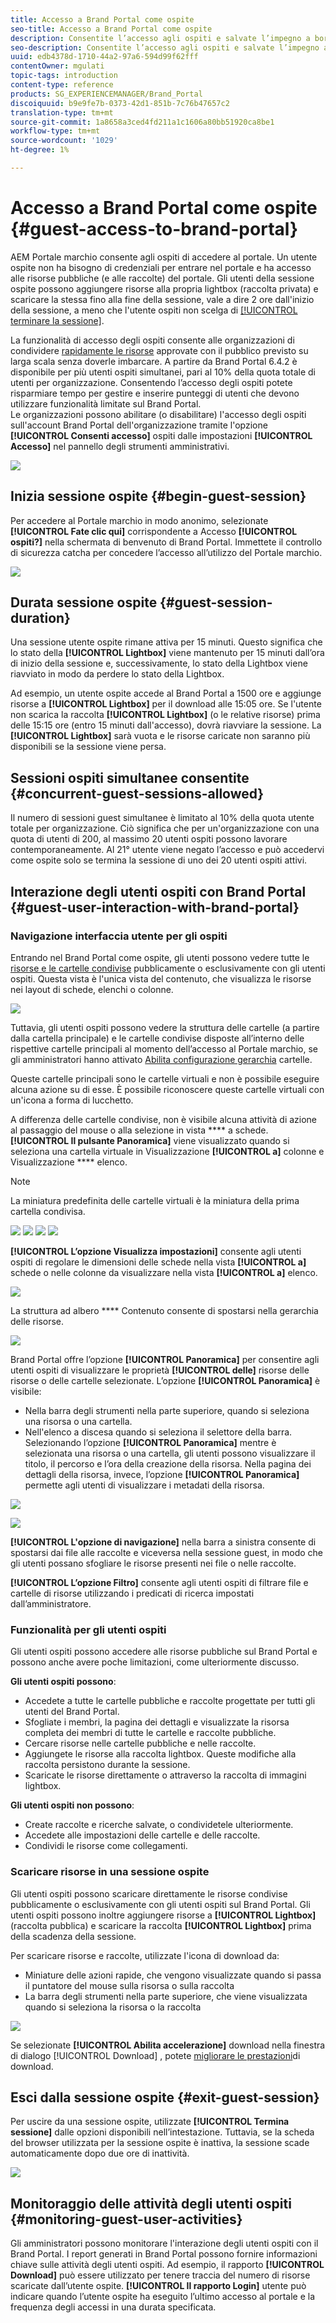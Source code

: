 ```yaml
---
title: Accesso a Brand Portal come ospite
seo-title: Accesso a Brand Portal come ospite
description: Consentite l’accesso agli ospiti e salvate l’impegno a bordo di numerosi utenti che non devono essere autenticati.
seo-description: Consentite l’accesso agli ospiti e salvate l’impegno a bordo di numerosi utenti che non devono essere autenticati.
uuid: edb4378d-1710-44a2-97a6-594d99f62fff
contentOwner: mgulati
topic-tags: introduction
content-type: reference
products: SG_EXPERIENCEMANAGER/Brand_Portal
discoiquuid: b9e9fe7b-0373-42d1-851b-7c76b47657c2
translation-type: tm+mt
source-git-commit: 1a8658a3ced4fd211a1c1606a80bb51920ca8be1
workflow-type: tm+mt
source-wordcount: '1029'
ht-degree: 1%

---
```



# Accesso a Brand Portal come ospite {#guest-access-to-brand-portal}

AEM Portale marchio consente agli ospiti di accedere al portale. Un utente ospite non ha bisogno di credenziali per entrare nel portale e ha accesso alle risorse pubbliche (e alle raccolte) del portale. Gli utenti della sessione ospite possono aggiungere risorse alla propria lightbox (raccolta privata) e scaricare la stessa fino alla fine della sessione, vale a dire 2 ore dall&#39;inizio della sessione, a meno che l&#39;utente ospiti non scelga di [[!UICONTROL terminare la sessione]](#exit-guest-session).

La funzionalità di accesso degli ospiti consente alle organizzazioni di condividere [rapidamente le risorse](../using/brand-portal-sharing-folders.md#how-to-share-folders) approvate con il pubblico previsto su larga scala senza doverle imbarcare. A partire da Brand Portal 6.4.2 è disponibile per più utenti ospiti simultanei, pari al 10% della quota totale di utenti per organizzazione. Consentendo l’accesso degli ospiti potete risparmiare tempo per gestire e inserire punteggi di utenti che devono utilizzare funzionalità limitate sul Brand Portal.\
Le organizzazioni possono abilitare (o disabilitare) l&#39;accesso degli ospiti sull&#39;account Brand Portal dell&#39;organizzazione tramite l&#39;opzione **[!UICONTROL Consenti accesso]** ospiti dalle impostazioni **[!UICONTROL Accesso]** nel pannello degli strumenti amministrativi.

<!--
Comment Type: annotation
Last Modified By: mgulati
Last Modified Date: 2018-08-17T10:42:59.879-0400
Removed the first para: "AEM Assets Brand Portal allows public users to enter the portal anonymously and have restricted access to the allowed public resources as guests. Organization users with guest role need not seek access and authentication from administrators."
-->

![](assets/enable-guest-access.png)

## Inizia sessione ospite {#begin-guest-session}

Per accedere al Portale marchio in modo anonimo, selezionate **[!UICONTROL Fate clic qui]** corrispondente a Accesso **[!UICONTROL ospiti?]** nella schermata di benvenuto di Brand Portal. Immettete il controllo di sicurezza catcha per concedere l’accesso all’utilizzo del Portale marchio.

![](assets/bp-login-screen.png)

## Durata sessione ospite {#guest-session-duration}


Una sessione utente ospite rimane attiva per 15 minuti.
Questo significa che lo stato della **[!UICONTROL Lightbox]** viene mantenuto per 15 minuti dall’ora di inizio della sessione e, successivamente, lo stato della Lightbox viene riavviato in modo da perdere lo stato della Lightbox.

Ad esempio, un utente ospite accede al Brand Portal a 1500 ore e aggiunge risorse a **[!UICONTROL Lightbox]** per il download alle 15:05 ore. Se l&#39;utente non scarica la raccolta **[!UICONTROL Lightbox]** (o le relative risorse) prima delle 15:15 ore (entro 15 minuti dall&#39;accesso), dovrà riavviare la sessione. La **[!UICONTROL Lightbox]** sarà vuota e le risorse caricate non saranno più disponibili se la sessione viene persa.

## Sessioni ospiti simultanee consentite {#concurrent-guest-sessions-allowed}

Il numero di sessioni guest simultanee è limitato al 10% della quota utente totale per organizzazione. Ciò significa che per un&#39;organizzazione con una quota di utenti di 200, al massimo 20 utenti ospiti possono lavorare contemporaneamente. Al 21° utente viene negato l’accesso e può accedervi come ospite solo se termina la sessione di uno dei 20 utenti ospiti attivi.

## Interazione degli utenti ospiti con Brand Portal {#guest-user-interaction-with-brand-portal}

### Navigazione interfaccia utente per gli ospiti

Entrando nel Brand Portal come ospite, gli utenti possono vedere tutte le [risorse e le cartelle condivise](../using/brand-portal-sharing-folders.md#sharefolders) pubblicamente o esclusivamente con gli utenti ospiti. Questa vista è l&#39;unica vista del contenuto, che visualizza le risorse nei layout di schede, elenchi o colonne.

![](assets/disabled-folder-hierarchy1.png)

Tuttavia, gli utenti ospiti possono vedere la struttura delle cartelle (a partire dalla cartella principale) e le cartelle condivise disposte all’interno delle rispettive cartelle principali al momento dell’accesso al Portale marchio, se gli amministratori hanno attivato [Abilita configurazione gerarchia](../using/brand-portal-general-configuration.md#main-pars-header-1621071021) cartelle.

Queste cartelle principali sono le cartelle virtuali e non è possibile eseguire alcuna azione su di esse. È possibile riconoscere queste cartelle virtuali con un&#39;icona a forma di lucchetto.

A differenza delle cartelle condivise, non è visibile alcuna attività di azione al passaggio del mouse o alla selezione in vista **** a schede. **[!UICONTROL Il pulsante Panoramica]** viene visualizzato quando si seleziona una cartella virtuale in Visualizzazione **[!UICONTROL a]** colonne e Visualizzazione **** elenco.

>[!NOTE]
>
>La miniatura predefinita delle cartelle virtuali è la miniatura della prima cartella condivisa.

![](assets/enabled-hierarchy1.png) ![](assets/hierarchy1-nonadmin.png) ![](assets/hierarchy-nonadmin.png) ![](assets/hierarchy2-nonadmin.png)

**[!UICONTROL L’opzione Visualizza impostazioni]** consente agli utenti ospiti di regolare le dimensioni delle schede nella vista **[!UICONTROL a]** schede o nelle colonne da visualizzare nella vista **[!UICONTROL a]** elenco.

![](assets/nav-guest-user.png)

La struttura ad albero **** Contenuto consente di spostarsi nella gerarchia delle risorse.

![](assets/guest-login-ui.png)

Brand Portal offre l’opzione **[!UICONTROL Panoramica]** per consentire agli utenti ospiti di visualizzare le proprietà **[!UICONTROL delle]** risorse delle risorse o delle cartelle selezionate. L’opzione **[!UICONTROL Panoramica]** è visibile:

* Nella barra degli strumenti nella parte superiore, quando si seleziona una risorsa o una cartella.
* Nell&#39;elenco a discesa quando si seleziona il selettore della barra.
Selezionando l’opzione **[!UICONTROL Panoramica]** mentre è selezionata una risorsa o una cartella, gli utenti possono visualizzare il titolo, il percorso e l’ora della creazione della risorsa. Nella pagina dei dettagli della risorsa, invece, l’opzione **[!UICONTROL Panoramica]** permette agli utenti di visualizzare i metadati della risorsa.

![](assets/overview-option-1.png)

![](assets/overview-rail-selector-1.png)<br />

**[!UICONTROL L&#39;opzione di navigazione]** nella barra a sinistra consente di spostarsi dai file alle raccolte e viceversa nella sessione guest, in modo che gli utenti possano sfogliare le risorse presenti nei file o nelle raccolte.

**[!UICONTROL L’opzione Filtro]** consente agli utenti ospiti di filtrare file e cartelle di risorse utilizzando i predicati di ricerca impostati dall’amministratore.

### Funzionalità per gli utenti ospiti

Gli utenti ospiti possono accedere alle risorse pubbliche sul Brand Portal e possono anche avere poche limitazioni, come ulteriormente discusso.

**Gli utenti ospiti possono**:

* Accedete a tutte le cartelle pubbliche e raccolte progettate per tutti gli utenti del Brand Portal.
* Sfogliate i membri, la pagina dei dettagli e visualizzate la risorsa completa dei membri di tutte le cartelle e raccolte pubbliche.
* Cercare risorse nelle cartelle pubbliche e nelle raccolte.
* Aggiungete le risorse alla raccolta lightbox. Queste modifiche alla raccolta persistono durante la sessione.
* Scaricate le risorse direttamente o attraverso la raccolta di immagini lightbox.

**Gli utenti ospiti non possono**:

* Create raccolte e ricerche salvate, o condividetele ulteriormente.
* Accedete alle impostazioni delle cartelle e delle raccolte.
* Condividi le risorse come collegamenti.

### Scaricare risorse in una sessione ospite

Gli utenti ospiti possono scaricare direttamente le risorse condivise pubblicamente o esclusivamente con gli utenti ospiti sul Brand Portal. Gli utenti ospiti possono inoltre aggiungere risorse a **[!UICONTROL Lightbox]** (raccolta pubblica) e scaricare la raccolta **[!UICONTROL Lightbox]** prima della scadenza della sessione.

Per scaricare risorse e raccolte, utilizzate l&#39;icona di download da:

* Miniature delle azioni rapide, che vengono visualizzate quando si passa il puntatore del mouse sulla risorsa o sulla raccolta
* La barra degli strumenti nella parte superiore, che viene visualizzata quando si seleziona la risorsa o la raccolta

![](assets/download-on-guest.png)

Se selezionate **[!UICONTROL Abilita accelerazione]** download nella finestra di dialogo [!UICONTROL Download] , potete [migliorare le prestazioni](../using/accelerated-download.md)di download.

## Esci dalla sessione ospite {#exit-guest-session}

Per uscire da una sessione ospite, utilizzate **[!UICONTROL Termina sessione]** dalle opzioni disponibili nell’intestazione. Tuttavia, se la scheda del browser utilizzata per la sessione ospite è inattiva, la sessione scade automaticamente dopo due ore di inattività.

![](assets/end-guest-session.png)

## Monitoraggio delle attività degli utenti ospiti {#monitoring-guest-user-activities}

Gli amministratori possono monitorare l&#39;interazione degli utenti ospiti con il Brand Portal. I report generati in Brand Portal possono fornire informazioni chiave sulle attività degli utenti ospiti. Ad esempio, il rapporto **[!UICONTROL Download]** può essere utilizzato per tenere traccia del numero di risorse scaricate dall’utente ospite. **[!UICONTROL Il rapporto Login]** utente può indicare quando l’utente ospite ha eseguito l’ultimo accesso al portale e la frequenza degli accessi in una durata specificata.
